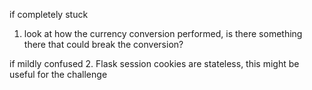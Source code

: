 if completely stuck
1. look at how the currency conversion performed, is there something there that could break the conversion?

if mildly confused
2. Flask session cookies are stateless, this might be useful for the challenge